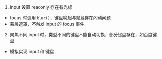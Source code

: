 1. input 设置 readonly 存在有光标

- focus 时调用 `blur()`，键盘唤起与隐藏存在闪动问题
- 蒙层遮罩，不触发 input 的 focus 事件

2. 聚焦不同 input 时，类型不同的键盘不能自动切换，部分键盘存在，如百度键盘

- 模拟实现 input 和 键盘
